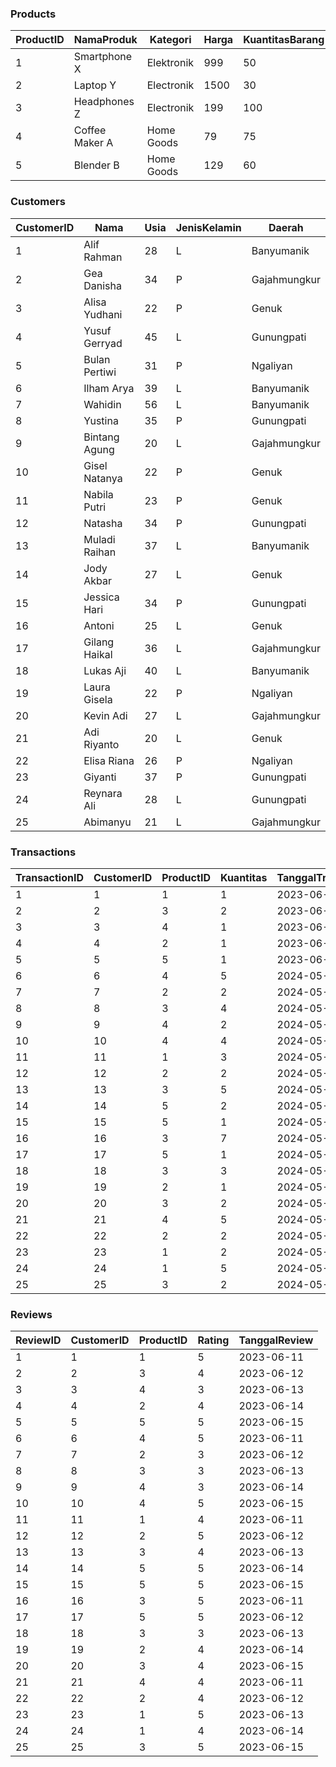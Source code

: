 ### Products

| ProductID | NamaProduk     | Kategori    | Harga | KuantitasBarang |
|-----------|----------------|-------------|-------|-----------------|
| 1         | Smartphone X   | Elektronik  | 999   | 50              |
| 2         | Laptop Y       | Electronik  | 1500  | 30              |
| 3         | Headphones Z   | Electronik  | 199   | 100             |
| 4         | Coffee Maker A | Home Goods  | 79    | 75              |
| 5         | Blender B      | Home Goods  | 129   | 60              |

### Customers

| CustomerID | Nama          | Usia | JenisKelamin | Daerah       |
|------------|---------------|------|--------------|--------------|
| 1          | Alif Rahman   | 28   | L            | Banyumanik   |
| 2          | Gea Danisha   | 34   | P            | Gajahmungkur |
| 3          | Alisa Yudhani | 22   | P            | Genuk        |
| 4          | Yusuf Gerryad | 45   | L            | Gunungpati   |
| 5          | Bulan Pertiwi | 31   | P            | Ngaliyan     |
| 6          | Ilham Arya    | 39   | L            | Banyumanik   |
| 7          | Wahidin       | 56   | L            | Banyumanik   |
| 8          | Yustina       | 35   | P            | Gunungpati   |
| 9          | Bintang Agung | 20   | L            | Gajahmungkur |
| 10         | Gisel Natanya | 22   | P            | Genuk        |
| 11         | Nabila Putri  | 23   | P            | Genuk        |
| 12         | Natasha       | 34   | P            | Gunungpati   |
| 13         | Muladi Raihan | 37   | L            | Banyumanik   |
| 14         | Jody Akbar    | 27   | L            | Genuk        |
| 15         | Jessica Hari  | 34   | P            | Gunungpati   |
| 16         | Antoni        | 25   | L            | Genuk        |
| 17         | Gilang Haikal | 36   | L            | Gajahmungkur |
| 18         | Lukas Aji     | 40   | L            | Banyumanik   |
| 19         | Laura Gisela  | 22   | P            | Ngaliyan     |
| 20         | Kevin Adi     | 27   | L            | Gajahmungkur |
| 21         | Adi Riyanto   | 20   | L            | Genuk        |
| 22         | Elisa Riana   | 26   | P            | Ngaliyan     |
| 23         | Giyanti       | 37   | P            | Gunungpati   |
| 24         | Reynara Ali   | 28   | L            | Gunungpati   |
| 25         | Abimanyu      | 21   | L            | Gajahmungkur |

### Transactions

| TransactionID | CustomerID | ProductID | Kuantitas | TanggalTransaksi |
|---------------|------------|-----------|-----------|------------------|
| 1             | 1          | 1         | 1         | 2023-06-01       |
| 2             | 2          | 3         | 2         | 2023-06-03       |
| 3             | 3          | 4         | 1         | 2023-06-03       |
| 4             | 4          | 2         | 1         | 2023-06-06       |
| 5             | 5          | 5         | 1         | 2023-06-10       |
| 6             | 6          | 4         | 5         | 2024-05-11       |
| 7             | 7          | 2         | 2         | 2024-05-13       |
| 8             | 8          | 3         | 4         | 2024-05-14       |
| 9             | 9          | 4         | 2         | 2024-05-15       |
| 10            | 10         | 4         | 4         | 2024-05-16       |  
| 11            | 11         | 1         | 3         | 2024-05-19       |
| 12            | 12         | 2         | 2         | 2024-05-20       |
| 13            | 13         | 3         | 5         | 2024-05-20       |
| 14            | 14         | 5         | 2         | 2024-05-23       |
| 15            | 15         | 5         | 1         | 2024-05-24       |
| 16            | 16         | 3         | 7         | 2024-05-25       |
| 17            | 17         | 5         | 1         | 2024-05-27       |
| 18            | 18         | 3         | 3         | 2024-05-27       |
| 19            | 19         | 2         | 1         | 2024-05-28       |
| 20            | 20         | 3         | 2         | 2024-05-28       |
| 21            | 21         | 4         | 5         | 2024-05-28       |
| 22            | 22         | 2         | 2         | 2024-05-29       |
| 23            | 23         | 1         | 2         | 2024-05-29       |
| 24            | 24         | 1         | 5         | 2024-05-30       |
| 25            | 25         | 3         | 2         | 2024-05-30       |

### Reviews

| ReviewID | CustomerID | ProductID | Rating | TanggalReview |
|----------|------------|-----------|--------|---------------|
| 1        | 1          | 1         | 5      | 2023-06-11    |
| 2        | 2          | 3         | 4      | 2023-06-12    |
| 3        | 3          | 4         | 3      | 2023-06-13    |
| 4        | 4          | 2         | 4      | 2023-06-14    |
| 5        | 5          | 5         | 5      | 2023-06-15    |
| 6        | 6          | 4         | 5      | 2023-06-11    |
| 7        | 7          | 2         | 3      | 2023-06-12    |
| 8        | 8          | 3         | 3      | 2023-06-13    |
| 9        | 9          | 4         | 3      | 2023-06-14    |
| 10       | 10         | 4         | 5      | 2023-06-15    |
| 11       | 11         | 1         | 4      | 2023-06-11    |
| 12       | 12         | 2         | 5      | 2023-06-12    |
| 13       | 13         | 3         | 4      | 2023-06-13    |
| 14       | 14         | 5         | 5      | 2023-06-14    |
| 15       | 15         | 5         | 5      | 2023-06-15    |
| 16       | 16         | 3         | 5      | 2023-06-11    |
| 17       | 17         | 5         | 5      | 2023-06-12    |
| 18       | 18         | 3         | 3      | 2023-06-13    |
| 19       | 19         | 2         | 4      | 2023-06-14    |
| 20       | 20         | 3         | 4      | 2023-06-15    |
| 21       | 21         | 4         | 4      | 2023-06-11    |
| 22       | 22         | 2         | 4      | 2023-06-12    |
| 23       | 23         | 1         | 5      | 2023-06-13    |
| 24       | 24         | 1         | 4      | 2023-06-14    |
| 25       | 25         | 3         | 5      | 2023-06-15    |
